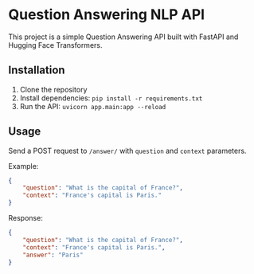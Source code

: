 # Question Answering NLP API

This project is a simple Question Answering API built with FastAPI and Hugging Face Transformers.

## Installation

1. Clone the repository
2. Install dependencies: `pip install -r requirements.txt`
3. Run the API: `uvicorn app.main:app --reload`

## Usage

Send a POST request to `/answer/` with `question` and `context` parameters.

Example:
```json
{
    "question": "What is the capital of France?",
    "context": "France's capital is Paris."
}
```
Response:
```json
{
    "question": "What is the capital of France?",
    "context": "France's capital is Paris.",
    "answer": "Paris"
}
```
